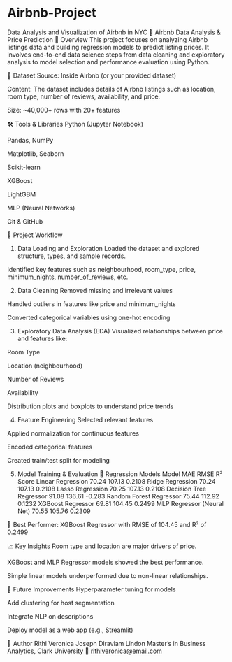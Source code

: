 # Airbnb-Project
Data Analysis and Visualization of Airbnb in NYC 
🏡 Airbnb Data Analysis & Price Prediction
📌 Overview
This project focuses on analyzing Airbnb listings data and building regression models to predict listing prices. It involves end-to-end data science steps from data cleaning and exploratory analysis to model selection and performance evaluation using Python.

📂 Dataset
Source: Inside Airbnb (or your provided dataset)

Content: The dataset includes details of Airbnb listings such as location, room type, number of reviews, availability, and price.

Size: ~40,000+ rows with 20+ features

🛠️ Tools & Libraries
Python (Jupyter Notebook)

Pandas, NumPy

Matplotlib, Seaborn

Scikit-learn

XGBoost

LightGBM

MLP (Neural Networks)

Git & GitHub

🔄 Project Workflow
1. Data Loading and Exploration
Loaded the dataset and explored structure, types, and sample records.

Identified key features such as neighbourhood, room_type, price, minimum_nights, number_of_reviews, etc.

2. Data Cleaning
Removed missing and irrelevant values

Handled outliers in features like price and minimum_nights

Converted categorical variables using one-hot encoding

3. Exploratory Data Analysis (EDA)
Visualized relationships between price and features like:

Room Type

Location (neighbourhood)

Number of Reviews

Availability

Distribution plots and boxplots to understand price trends

4. Feature Engineering
Selected relevant features

Applied normalization for continuous features

Encoded categorical features

Created train/test split for modeling

5. Model Training & Evaluation
🔹 Regression Models
Model	MAE	RMSE	R² Score
Linear Regression	70.24	107.13	0.2108
Ridge Regression	70.24	107.13	0.2108
Lasso Regression	70.25	107.13	0.2108
Decision Tree Regressor	91.08	136.61	-0.283
Random Forest Regressor	75.44	112.92	0.1232
XGBoost Regressor	69.81	104.45	0.2499
MLP Regressor (Neural Net)	70.55	105.76	0.2309

🔸 Best Performer: XGBoost Regressor with RMSE of 104.45 and R² of 0.2499

📈 Key Insights
Room type and location are major drivers of price.

XGBoost and MLP Regressor models showed the best performance.

Simple linear models underperformed due to non-linear relationships.

📌 Future Improvements
Hyperparameter tuning for models

Add clustering for host segmentation

Integrate NLP on descriptions

Deploy model as a web app (e.g., Streamlit)

👤 Author
Rithi Veronica Joseph Diraviam Lindon
Master’s in Business Analytics, Clark University
📧 rithiveronica@email.com
